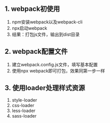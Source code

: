 ## 1. webpack初使用
1. npm安装webpack以及webpack-cli
2. npx启动webpack
3. 结果：打包js文件，输出到dist目录

## 2. webpack配置文件
1. 建立webpack.config.js文件，填写基本配置
2. 使用npx webpack即可打包，效果同第一步一样

## 3. 使用loader处理样式资源
1. style-loader
2. css-loader
3. less-loader
4. sass-loader